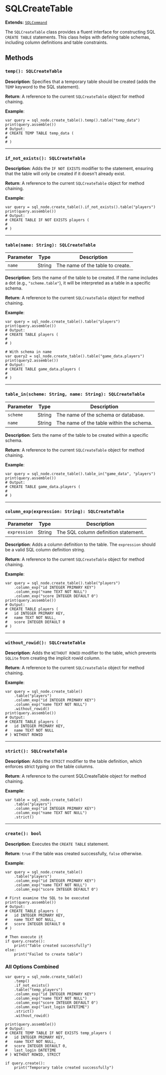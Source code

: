 # SQLCreateTable

**Extends:** [`SQLCommand`](SQLCommand.md)

The `SQLCreateTable` class provides a fluent interface for constructing SQL `CREATE TABLE` statements. This class helps with defining table schemas, including column definitions and table constraints.

## Methods

### `temp(): SQLCreateTable`
**Description**: Specifies that a temporary table should be created (adds the `TEMP` keyword to the SQL statement).

**Return**: A reference to the current `SQLCreateTable` object for method chaining.

**Example**:
```gdscript
var query = sql_node.create_table().temp().table("temp_data")
print(query.assemble())
# Output:
# CREATE TEMP TABLE temp_data (
# 
# )
```

---

### `if_not_exists(): SQLCreateTable`
**Description**: Adds the `IF NOT EXISTS` modifier to the statement, ensuring that the table will only be created if it doesn't already exist.

**Return**: A reference to the current `SQLCreateTable` object for method chaining.

**Example**:
```gdscript
var query = sql_node.create_table().if_not_exists().table("players")
print(query.assemble())
# Output:
# CREATE TABLE IF NOT EXISTS players (
# 
# )
```

---

### `table(name: String): SQLCreateTable`

| Parameter | Type   | Description                      |
|-----------|--------|----------------------------------|
| `name`    | String | The name of the table to create. |

**Description**: Sets the name of the table to be created. If the name includes a dot (e.g., `"scheme.table"`), it will be interpreted as a table in a specific schema.

**Return**: A reference to the current `SQLCreateTable` object for method chaining.

**Example**:
```gdscript
var query = sql_node.create_table().table("players")
print(query.assemble())
# Output:
# CREATE TABLE players (
# 
# )

# With schema in name
var query2 = sql_node.create_table().table("game_data.players")
print(query2.assemble())
# Output:
# CREATE TABLE game_data.players (
# 
# )
```

---

### `table_in(scheme: String, name: String): SQLCreateTable`

| Parameter | Type   | Description                            |
|-----------|--------|----------------------------------------|
| `scheme`  | String | The name of the schema or database.    |
| `name`    | String | The name of the table within the schema. |

**Description**: Sets the name of the table to be created within a specific schema.

**Return**: A reference to the current `SQLCreateTable` object for method chaining.

**Example**:
```gdscript
var query = sql_node.create_table().table_in("game_data", "players")
print(query.assemble())
# Output:
# CREATE TABLE game_data.players (
# 
# )
```

---

### `column_exp(expression: String): SQLCreateTable`

| Parameter    | Type   | Description                        |
|--------------|--------|------------------------------------|
| `expression` | String | The SQL column definition statement. |

**Description**: Adds a column definition to the table. The `expression` should be a valid SQL column definition string.

**Return**: A reference to the current `SQLCreateTable` object for method chaining.

**Example**:
```gdscript
var query = sql_node.create_table().table("players")
    .column_exp("id INTEGER PRIMARY KEY")
    .column_exp("name TEXT NOT NULL")
    .column_exp("score INTEGER DEFAULT 0")
print(query.assemble())
# Output:
# CREATE TABLE players (
#   id INTEGER PRIMARY KEY,
#   name TEXT NOT NULL,
#   score INTEGER DEFAULT 0
# )
```

---

### `without_rowid(): SQLCreateTable`
**Description**: Adds the `WITHOUT ROWID` modifier to the table, which prevents `SQLite` from creating the implicit rowid column.

**Return**: A reference to the current `SQLCreateTable` object for method chaining.

**Example**:
```gdscript
var query = sql_node.create_table()
    .table("players")
    .column_exp("id INTEGER PRIMARY KEY")
    .column_exp("name TEXT NOT NULL")
    .without_rowid()
print(query.assemble())
# Output:
# CREATE TABLE players (
#   id INTEGER PRIMARY KEY,
#   name TEXT NOT NULL
# ) WITHOUT ROWID
```

---

### `strict(): SQLCreateTable`
**Description**: Adds the `STRICT` modifier to the table definition, which enforces strict typing on the table columns.

**Return**: A reference to the current SQLCreateTable object for method chaining.

**Example**:
```gdscript
var table = sql_node.create_table()
    .table("players")
    .column_exp("id INTEGER PRIMARY KEY")
    .column_exp("name TEXT NOT NULL")
    .strict()
```

---

### `create(): bool`
**Description**: Executes the `CREATE TABLE` statement.

**Return**: `true` if the table was created successfully, `false` otherwise.

**Example**:
```gdscript
var query = sql_node.create_table()
    .table("players")
    .column_exp("id INTEGER PRIMARY KEY")
    .column_exp("name TEXT NOT NULL")
    .column_exp("score INTEGER DEFAULT 0")

# First examine the SQL to be executed
print(query.assemble())
# Output:
# CREATE TABLE players (
#   id INTEGER PRIMARY KEY,
#   name TEXT NOT NULL,
#   score INTEGER DEFAULT 0
# )

# Then execute it
if query.create():
    print("Table created successfully")
else:
    print("Failed to create table")
```

### All Options Combined

```gdscript
var query = sql_node.create_table()
    .temp()
    .if_not_exists()
    .table("temp_players")
    .column_exp("id INTEGER PRIMARY KEY")
    .column_exp("name TEXT NOT NULL")
    .column_exp("score INTEGER DEFAULT 0")
    .column_exp("last_login DATETIME")
    .strict()
    .without_rowid()

print(query.assemble())
# Output:
# CREATE TEMP TABLE IF NOT EXISTS temp_players (
#   id INTEGER PRIMARY KEY,
#   name TEXT NOT NULL,
#   score INTEGER DEFAULT 0,
#   last_login DATETIME
# ) WITHOUT ROWID, STRICT

if query.create():
    print("Temporary table created successfully")
```
